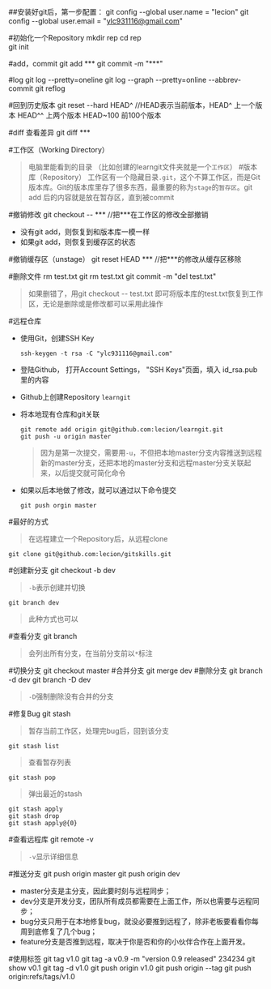 ##安装好git后，第一步配置：
	git config --global user.name = "lecion"
	git config --global user.email = "ylc931116@gmail.com"

#初始化一个Repository
	mkdir rep
	cd rep	
	git init

#add，commit
	git add ***
	git commit -m "***"

#log
	git log --pretty=oneline
	git log --graph --pretty=online --abbrev-commit
	git reflog

#回到历史版本
	git reset --hard HEAD^ //HEAD表示当前版本，HEAD^ 上一个版本 HEAD^^ 上两个版本 HEAD~100 前100个版本

#diff 查看差异
	git diff ***

#工作区（Working Directory）
>电脑里能看到的目录 （比如创建的learngit文件夹就是一个`工作区`）
#版本库（Repository）
>工作区有一个隐藏目录`.git`，这个不算工作区，而是Git版本库。Git的版本库里存了很多东西，最重要的称为`stage`的`暂存区`。git add 后的内容就是放在暂存区，直到被commit

#撤销修改
	git checkout -- *** //把***在工作区的修改全部撤销
*	没有git add，则恢复到和版本库一模一样
*	如果git add，则恢复到缓存区的状态

#撤销缓存区（unstage）
	git reset HEAD *** //把***的修改从缓存区移除

#删除文件
	rm test.txt
	git rm test.txt
	git commit -m "del test.txt"
>如果删错了，用git checkout -- test.txt 即可将版本库的test.txt恢复到工作区，无论是删除或是修改都可以采用此操作

#远程仓库
*	使用Git，创建SSH Key

		ssh-keygen -t rsa -C "ylc931116@gmail.com"
*	登陆Github， 打开Account Settings， "SSH Keys"页面，填入	id_rsa.pub里的内容
*	Github上创建Repository `learngit`
*	将本地现有仓库和git关联

		git remote add origin git@github.com:lecion/learngit.git
		git push -u origin master
	>因为是第一次提交，需要用`-u`，不但把本地master分支内容推送到远程新的master分支，还把本地的master分支和远程master分支关联起来，以后提交就可简化命令
*	如果以后本地做了修改，就可以通过以下命令提交

		git push orgin master

#最好的方式
>在远程建立一个Repository后，从远程clone
	
	git clone git@github.com:lecion/gitskills.git
#创建新分支
	git checkout -b dev
>`-b`表示创建并切换

	git branch dev
>此种方式也可以

#查看分支
	git branch
>会列出所有分支，在当前分支前以`*`标注

#切换分支
	git checkout master
#合并分支
	git merge dev
#删除分支
	git branch -d dev
	git branch -D dev
>`-D`强制删除没有合并的分支

#修复Bug
	git stash
>暂存当前工作区，处理完bug后，回到该分支

	git stash list
>查看暂存列表

	git stash pop
>弹出最近的stash
	
	git stash apply
	git stash drop
	git stash apply@{0}

#查看远程库
	git remote -v
>`-v`显示详细信息

#推送分支
	git push origin master
	git push origin dev
*	master分支是主分支，因此要时刻与远程同步；
*	dev分支是开发分支，团队所有成员都需要在上面工作，所以也需要与远程同	步；
*	bug分支只用于在本地修复bug，就没必要推到远程了，除非老板要看看你每	周到底修复了几个bug；
*	feature分支是否推到远程，取决于你是否和你的小伙伴合作在上面开发。

#使用标签
	git tag v1.0
	git tag -a v0.9 -m "version 0.9 released" 234234
	git show v0.1
	git tag -d v1.0
	git push origin v1.0
	git push origin --tag
	git push origin:refs/tags/v1.0

